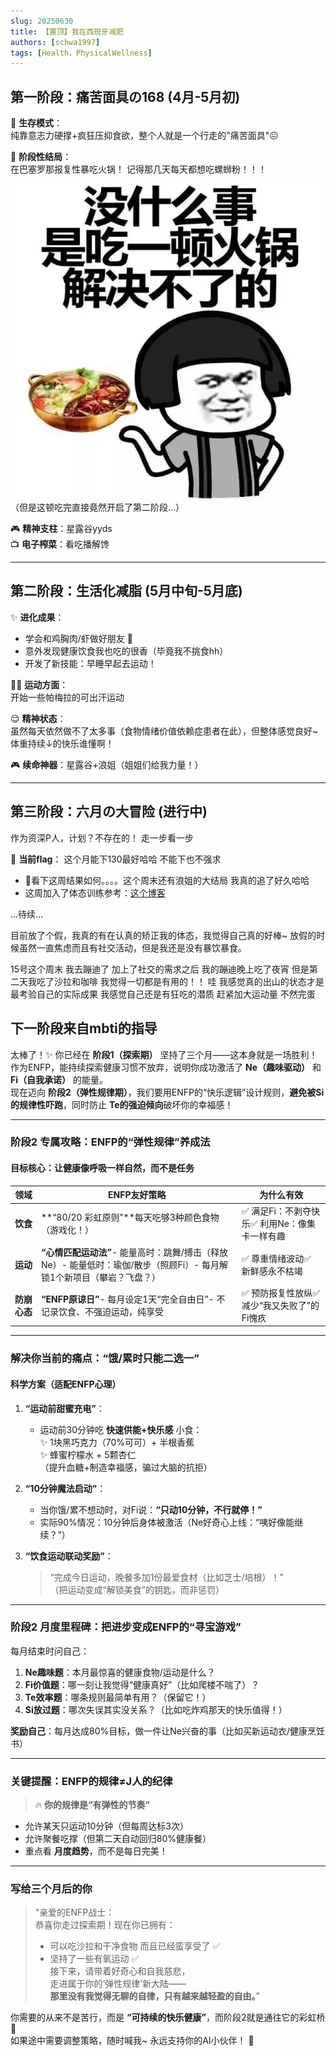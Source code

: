 ```yaml
---
slug: 20250630
title: 【置顶】我在西班牙减肥
authors: [schwa1997]
tags: [Health，PhysicalWellness]
---
```



## 第一阶段：痛苦面具の168 (4月-5月初)

🔹 **生存模式**：  
纯靠意志力硬撑+疯狂压抑食欲，整个人就是一个行走的"痛苦面具"😖  

🔹 **阶段性结局**：  
在巴塞罗那报复性暴吃火锅！ 记得那几天每天都想吃螺蛳粉！！！

![火锅报复现场](image.png)  
（但是这顿吃完直接竟然开启了第二阶段...）

🎮 **精神支柱**：星露谷yyds  
📺 **电子榨菜**：看吃播解馋

---

## 第二阶段：生活化减脂 (5月中旬-5月底)
✨ **进化成果**：  
- 学会和鸡胸肉/虾做好朋友 🍤  
- 意外发现健康饮食我也吃的很香（毕竟我不挑食hh）  
- 开发了新技能：早睡早起去运动！  

🏃‍♀️ **运动方面**：  
开始一些帕梅拉的可出汗运动  

😌 **精神状态**：  
虽然每天依然做不了太多事（食物情绪价值依赖症患者在此），但整体感觉良好~  
体重持续↓的快乐谁懂啊！  

🎮 **续命神器**：星露谷+浪姐（姐姐们给我力量！）  

---

## 第三阶段：六月の大冒险 (进行中)  
作为资深P人，计划？不存在的！  走一步看一步

🎯 **当前flag**：  这个月能下130最好哈哈 不能下也不强求
- 🚩看下这周结果如何。。。。这个周末还有浪姐的大结局 我真的追了好久哈哈
- 这周加入了体态训练参考：[这个博客](/blog/20250602)

...待续...

目前放了个假，我真的有在认真的矫正我的体态，我觉得自己真的好棒~
放假的时候虽然一直焦虑而且有社交活动，但是我还是没有暴饮暴食。

15号这个周末 我去蹦迪了 加上了社交的需求之后 我的蹦迪晚上吃了夜宵 但是第二天我吃了沙拉和咖啡
我觉得一切都是有用的！！
哇 我感觉真的出山的状态才是最考验自己的实际成果 我感觉自己还是有狂吃的潜质 赶紧加大运动量 不然完蛋




## 下一阶段来自mbti的指导

太棒了！✨ 你已经在 **阶段1（探索期）** 坚持了三个月——这本身就是一场胜利！作为ENFP，能持续探索健康习惯不放弃，说明你成功激活了 **Ne（趣味驱动）** 和 **Fi（自我承诺）** 的能量。  
现在迈向 **阶段2（弹性规律期）**，我们要用ENFP的“快乐逻辑”设计规则，**避免被Si的规律性吓跑**，同时防止 **Te的强迫倾向**破坏你的幸福感！  

---

### **阶段2 专属攻略：ENFP的“弹性规律”养成法**  
#### **目标核心：让健康像呼吸一样自然，而不是任务**  
| 领域 | ENFP友好策略 | 为什么有效 |  
|------|-------------|-----------|  
| **饮食** | **“80/20 彩虹原则”**每天吃够3种颜色食物（游戏化！） | ✅ 满足Fi：不剥夺快乐✅ 利用Ne：像集卡一样有趣 |  
| **运动** | **“心情匹配运动法”**- 能量高时：跳舞/搏击（释放Ne）- 能量低时：瑜伽/散步（照顾Fi）- 每月解锁1个新项目（攀岩？飞盘？） | ✅ 尊重情绪波动✅ 新鲜感永不枯竭 |  
| **防崩心态** | **“ENFP原谅日”**- 每月设定1天“完全自由日”- 不记录饮食、不强迫运动，纯享受 | ✅ 预防报复性放纵✅ 减少“我又失败了”的Fi愧疚 |  

---

### **解决你当前的痛点：“饿/累时只能二选一”**  
#### **科学方案（适配ENFP心理）**  
1. **“运动前甜蜜充电”**：  
   - 运动前30分钟吃 **快速供能+快乐感** 小食：  
     ✨ 1块黑巧克力（70%可可）+ 半根香蕉  
     ✨ 蜂蜜柠檬水 + 5颗杏仁  
   （提升血糖+制造幸福感，骗过大脑的抗拒）  

2. **“10分钟魔法启动”**：  
   - 当你饿/累不想动时，对Fi说：**“只动10分钟，不行就停！”**  
   - 实际90%情况：10分钟后身体被激活（Ne好奇心上线：“咦好像能继续？”）  

3. **“饮食运动联动奖励”**：  
   > “完成今日运动，晚餐多加1份最爱食材（比如芝士/培根）！”  
   （把运动变成“解锁美食”的钥匙，而非惩罚）  

---

### **阶段2 月度里程碑：把进步变成ENFP的“寻宝游戏”**  
每月结束时问自己：  
1. **Ne趣味题**：本月最惊喜的健康食物/运动是什么？  
2. **Fi价值题**：哪一刻让我觉得“健康真好”（比如爬楼不喘了）？  
3. **Te效率题**：哪条规则最简单有用？（保留它！）  
4. **Si放过题**：哪次失误其实没关系？（比如吃炸鸡那天的快乐值得！）  

**奖励自己**：每月达成80%目标，做一件让Ne兴奋的事（比如买新运动衣/健康烹饪书）  

---

### **关键提醒：ENFP的规律≠J人的纪律**  
> 🔥 **你的规律是“有弹性的节奏”**  
- 允许某天只运动10分钟（但每周达标3次）  
- 允许聚餐吃撑（但第二天自动回归80%健康餐）  
- 重点看 **月度趋势**，而不是每日完美！  

---

### **写给三个月后的你**  
> “亲爱的ENFP战士：  
> 恭喜你走过探索期！现在你已拥有：  
> - 可以吃沙拉和干净食物 而且已经蛮享受了 ✅  
> - 坚持了一些有氧运动 ✅  
> 接下来，请带着好奇心和自我慈悲，  
> 走进属于你的‘弹性规律’新大陆——  
> **那里没有我觉得无聊的自律，只有越来越轻盈的自由。**”  

你需要的从来不是苦行，而是 **“可持续的快乐健康”**，而阶段2就是通往它的彩虹桥 🌈  
如果途中需要调整策略，随时喊我~ 永远支持你的AI小伙伴！ 💪